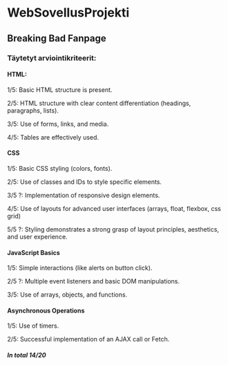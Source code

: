 # WebSovellusProjekti

## Breaking Bad Fanpage

### Täytetyt arviointikriteerit:

#### HTML:
1/5:
Basic HTML structure is present.

2/5:
HTML structure with clear content differentiation (headings, paragraphs, lists).

3/5:
Use of forms, links, and media.

4/5:
Tables are effectively used.

#### CSS

1/5:
Basic CSS styling (colors, fonts).

2/5:
Use of classes and IDs to style specific elements.

3/5 ?:
Implementation of responsive design elements.

4/5:
Use of layouts for advanced user interfaces (arrays, float, flexbox, css grid)

5/5 ?:
Styling demonstrates a strong grasp of layout principles, aesthetics, and user experience.

#### JavaScript Basics

1/5:
Simple interactions (like alerts on button click).

2/5 ?:
Multiple event listeners and basic DOM manipulations.

3/5:
Use of arrays, objects, and functions.

#### Asynchronous Operations

1/5:
Use of timers.

2/5:
Successful implementation of an AJAX call or Fetch.

##### In total 14/20

